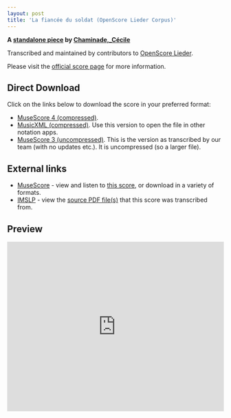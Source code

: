 ```yaml
---
layout: post
title: 'La fiancée du soldat (OpenScore Lieder Corpus)'
---
```


__A [standalone piece](https://fourscoreandmore.org/openscore/lieder/Chaminade,_Cécile/_/) by [Chaminade,_Cécile](https://fourscoreandmore.org/openscore/lieder/Chaminade,_Cécile)__

Transcribed and maintained by contributors to [OpenScore Lieder].

Please visit the [official score page] for more information.

[official score page]: https://musescore.com/openscore-lieder-corpus/scores/4999581
[OpenScore Lieder]: https://musescore.com/openscore-lieder-corpus

## Direct Download

Click on the links below to download the score in your preferred format:
- [MuseScore 4 (compressed)](https://github.com/openscore/lieder/blob/main/scores/Chaminade,_Cécile/_/La_fiancée_du_soldat/lc4999581.mscz?raw=true).
- [MusicXML (compressed)](https://github.com/openscore/lieder/blob/main/scores/Chaminade,_Cécile/_/La_fiancée_du_soldat/lc4999581.mxl?raw=true). Use this version to open the file in other notation apps.
- [MuseScore 3 (uncompressed)](https://github.com/openscore/lieder/blob/main/scores/Chaminade,_Cécile/_/La_fiancée_du_soldat/lc4999581.mscx?raw=true). This is the version as transcribed by our team (with no updates etc.). It is uncompressed (so a larger file).

## External links

- [MuseScore] - view and listen to [this score][MuseScore], or download in a variety of formats.
- [IMSLP] - view the [source PDF file(s)][IMSLP] that this score was transcribed from.

[MuseScore]: https://musescore.com/score/4999581
[IMSLP]: https://imslp.org/wiki/Special:ReverseLookup/154211

## Preview

<iframe width="100%" height="394" src="https://musescore.com/openscore-lieder-corpus/scores/4999581/embed" frameborder="0" allowfullscreen allow="autoplay; fullscreen"></iframe>
